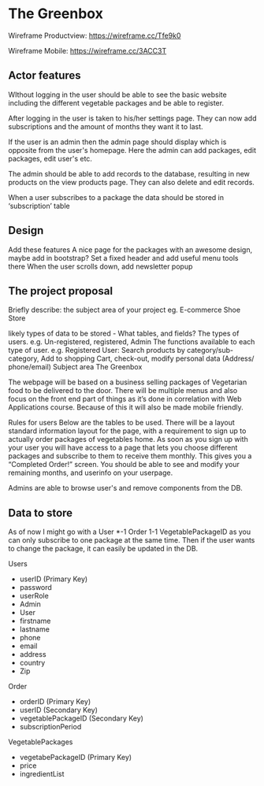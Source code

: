 # The Greenbox 
Wireframe Productview: https://wireframe.cc/Tfe9k0 

Wireframe Mobile: https://wireframe.cc/3ACC3T 




## Actor features
WIthout logging in the user should be able to see the basic website including the different vegetable packages and be able to register.


After logging in the user is taken to his/her settings page. They can now add subscriptions and the amount of months they want it to last. 

If the user is an admin then the admin page should display which is opposite from the user's homepage. Here the admin can add packages, edit packages, edit user's etc.


The admin should be able to add records to the database, resulting in new products on the view products page. They can also delete and edit records.


When a user subscribes to a package the data should be stored in ‘subscription’ table


## Design
Add these features
A nice page for the packages with an awesome design, maybe add in bootstrap?
Set a fixed header and add useful menu tools there
When the user scrolls down, add newsletter popup



## The project proposal
Briefly describe:
the subject area of your project eg. E-commerce Shoe Store

likely types of data to be stored - What tables, and fields?
The types of users. e.g. Un-registered, registered, Admin
The functions available to each type of user. e.g. Registered User: Search products by category/sub-category, Add to shopping Cart, check-out, modify personal data (Address/ phone/email)
Subject area
The Greenbox


The webpage will be based on a business selling packages of Vegetarian food to be delivered to the door. There will be multiple menus and also focus on the front end part of things as it’s done in correlation with Web Applications course. Because of this it will also be made mobile friendly.


Rules for users
Below are the tables to be used. There will be a layout standard information layout for the page, with a requirement to sign up to actually order packages of vegetables home. As soon as you sign up with your user you will have access to a page that lets you choose different packages and subscribe to them to receive them monthly. This gives you a “Completed Order!” screen. You should be able to see and modify your remaining months, and userinfo on your userpage. 


Admins are able to browse user's and remove components from the DB. 


## Data to store
As of now I might go with a User *-1 Order 1-1 VegetablePackageID as you can only subscribe to one package at the same time. Then if the user wants to change the package, it can easily be updated in the DB. 


Users  
* userID (Primary Key)
* password 
* userRole
* Admin
* User 
* firstname 
* lastname 
* phone 
* email 
* address
* country 
* Zip

Order
* orderID (Primary Key)
* userID (Secondary Key)
* vegetablePackageID (Secondary Key)
* subscriptionPeriod

VegetablePackages
* vegetabePackageID (Primary Key)
* price
* ingredientList
